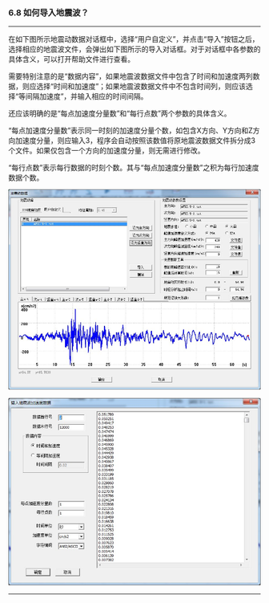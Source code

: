 ﻿### 6.8  如何导入地震波？
---

在如下图所示地震动数据对话框中，选择“用户自定义”，并点击“导入”按钮之后，选择相应的地震波文件，会弹出如下图所示的导入对话框。对于对话框中各参数的具体含义，可以打开帮助文件进行查看。

需要特别注意的是“数据内容”，如果地震波数据文件中包含了时间和加速度两列数据，则应选择“时间和加速度”；如果地震波数据文件中不包含时间列，则应该选择“等间隔加速度”，并输入相应的时间间隔。

还应该明确的是“每点加速度分量数”和“每行点数”两个参数的具体含义。

“每点加速度分量数”表示同一时刻的加速度分量个数，如包含X方向、Y方向和Z方向加速度分量，则应输入3，程序会自动按照该数值将原地震波数据文件拆分成3个文件。如果仅包含一个方向的加速度分量，则无需进行修改。

“每行点数”表示每行数据的时刻个数。其与“每点加速度分量数”之积为每行加速度数据个数。

![](.\image\6.8-1.jpg)

![](.\image\6.8-2.jpg)

---
